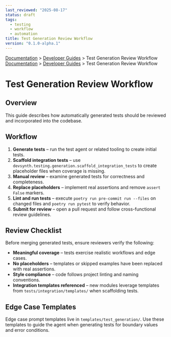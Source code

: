 ```yaml
---
last_reviewed: "2025-08-17"
status: draft
tags:
  - testing
  - workflow
  - automation
title: Test Generation Review Workflow
version: "0.1.0-alpha.1"
---
```

<div class="breadcrumbs">
<a href="../index.md">Documentation</a> &gt; <a href="index.md">Developer Guides</a> &gt; Test Generation Review Workflow
</div>

<div class="breadcrumbs">
<a href="../index.md">Documentation</a> &gt; <a href="index.md">Developer Guides</a> &gt; Test Generation Review Workflow
</div>

# Test Generation Review Workflow

## Overview

This guide describes how automatically generated tests should be reviewed and incorporated into the codebase.

## Workflow

1. **Generate tests** – run the test agent or related tooling to create initial tests.
2. **Scaffold integration tests** – use `devsynth.testing.generation.scaffold_integration_tests`
   to create placeholder files when coverage is missing.
3. **Manual review** – examine generated tests for correctness and completeness.
4. **Replace placeholders** – implement real assertions and remove `assert False` markers.
5. **Lint and run tests** – execute `poetry run pre-commit run --files` on changed files
   and `poetry run pytest` to verify behavior.
6. **Submit for review** – open a pull request and follow cross-functional review guidelines.

## Review Checklist

Before merging generated tests, ensure reviewers verify the following:

- **Meaningful coverage** – tests exercise realistic workflows and edge cases.
- **No placeholders** – templates or skipped examples have been replaced with real assertions.
- **Style compliance** – code follows project linting and naming conventions.
- **Integration templates referenced** – new modules leverage templates from
  `tests/integration/templates/` when scaffolding tests.

## Edge Case Templates

Edge case prompt templates live in `templates/test_generation/`. Use these templates to guide the agent when generating tests for boundary values and error conditions.
